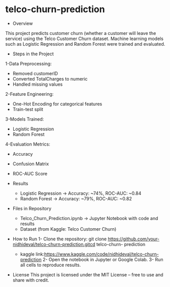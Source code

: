 # telco-churn-prediction

- Overview

This project predicts customer churn (whether a customer will leave the service) using the Telco Customer Churn dataset.
Machine learning models such as Logistic Regression and Random Forest were trained and evaluated.

- Steps in the Project

1-Data Preprocessing:
  - Removed customerID
  - Converted TotalCharges to numeric
  - Handled missing values

2-Feature Engineering:
  - One-Hot Encoding for categorical features
  - Train-test split

3-Models Trained:
  - Logistic Regression
  - Random Forest
 
4-Evaluation Metrics:
  - Accuracy
  - Confusion Matrix
  - ROC-AUC Score
  
- Results
  - Logistic Regression → Accuracy: ~74%, ROC-AUC: ~0.84
  - Random Forest → Accuracy: ~79%, ROC-AUC: ~0.82

- Files in Repository
  - Telco_Churn_Prediction.ipynb → Jupyter Notebook with code and results
  - Dataset (from Kaggle: Telco Customer Churn)

- How to Run
  1- Clone the repository:
     git clone https://github.com/your-nidhideval/telco-churn-prediction.gitcd telco-churn-             prediction
    - kaggle link:https://www.kaggle.com/code/nidhideval/telco-churn-prediction
  2- Open the notebook in Jupyter or Google Colab.
  3- Run all cells to reproduce results.

 - License
    This project is licensed under the MIT License – free to use and share with credit.
